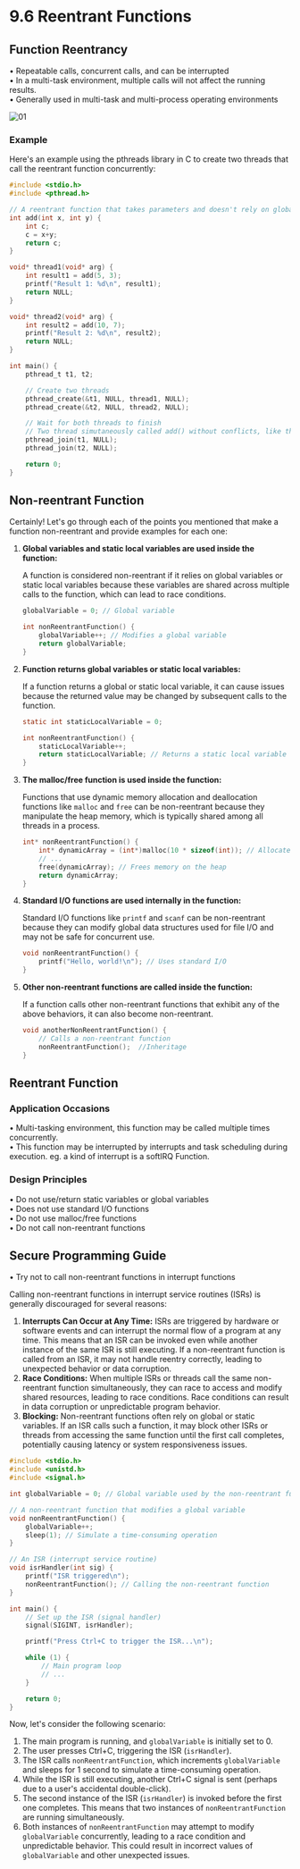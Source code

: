 # 9.6 Reentrant Functions



## Function Reentrancy

• Repeatable calls, concurrent calls, and can be interrupted  
• In a multi-task environment, multiple calls will not affect the running results.  
• Generally used in multi-task and multi-process operating environments  

![01](https://github.com/knightsummon/02-Computer-underlying-programming-and-system-optimization/blob/main/09%20CPU%20and%20Operating%20System/9.6%20Reentrant%20Functions.assets/01.jpg)

### Example

Here's an example using the pthreads library in C to create two threads that call the reentrant function concurrently:

```c
#include <stdio.h>
#include <pthread.h>

// A reentrant function that takes parameters and doesn't rely on global state.
int add(int x, int y) {
    int c;
    c = x+y;
    return c;
}

void* thread1(void* arg) {
    int result1 = add(5, 3);
    printf("Result 1: %d\n", result1);
    return NULL;
}

void* thread2(void* arg) {
    int result2 = add(10, 7);
    printf("Result 2: %d\n", result2);
    return NULL;
}

int main() {
    pthread_t t1, t2;

    // Create two threads
    pthread_create(&t1, NULL, thread1, NULL);
    pthread_create(&t2, NULL, thread2, NULL);

    // Wait for both threads to finish
    // Two thread simutaneously called add() without conflicts, like the c when used by thread 1 will not effect on the use of the thread 2 concurrently.
    pthread_join(t1, NULL);
    pthread_join(t2, NULL);

    return 0;
}
```



## Non-reentrant Function

Certainly! Let's go through each of the points you mentioned that make a function non-reentrant and provide examples for each one:

1. **Global variables and static local variables are used inside the function:**

   A function is considered non-reentrant if it relies on global variables or static local variables because these variables are shared across multiple calls to the function, which can lead to race conditions.

   ```c
   globalVariable = 0; // Global variable
   
   int nonReentrantFunction() {
       globalVariable++; // Modifies a global variable
       return globalVariable;
   }
   ```

2. **Function returns global variables or static local variables:**

   If a function returns a global or static local variable, it can cause issues because the returned value may be changed by subsequent calls to the function.

   ```c
   static int staticLocalVariable = 0;
   
   int nonReentrantFunction() {
       staticLocalVariable++;
       return staticLocalVariable; // Returns a static local variable
   }
   ```

3. **The malloc/free function is used inside the function:**

   Functions that use dynamic memory allocation and deallocation functions like `malloc` and `free` can be non-reentrant because they manipulate the heap memory, which is typically shared among all threads in a process.

   ```c
   int* nonReentrantFunction() {
       int* dynamicArray = (int*)malloc(10 * sizeof(int)); // Allocates memory on the heap
       // ...
       free(dynamicArray); // Frees memory on the heap
       return dynamicArray;
   }
   ```

4. **Standard I/O functions are used internally in the function:**

   Standard I/O functions like `printf` and `scanf` can be non-reentrant because they can modify global data structures used for file I/O and may not be safe for concurrent use.

   ```c
   void nonReentrantFunction() {
       printf("Hello, world!\n"); // Uses standard I/O
   }
   ```

5. **Other non-reentrant functions are called inside the function:**

   If a function calls other non-reentrant functions that exhibit any of the above behaviors, it can also become non-reentrant.

   ```c
   void anotherNonReentrantFunction() {
       // Calls a non-reentrant function
       nonReentrantFunction();  //Inheritage
   }
   ```

## Reentrant Function

### Application Occasions

• Multi-tasking environment, this function may be called multiple times concurrently.   
• This function may be interrupted by interrupts and task scheduling during execution.  eg. a kind of interrupt is a softIRQ Function.

### Design Principles

• Do not use/return static variables or global variables  
• Does not use standard I/O functions  
• Do not use malloc/free functions  
• Do not call non-reentrant functions  

## Secure Programming Guide

•  Try not to call non-reentrant functions in interrupt functions  


Calling non-reentrant functions in interrupt service routines (ISRs) is generally discouraged for several reasons:

1. **Interrupts Can Occur at Any Time:** ISRs are triggered by hardware or software events and can interrupt the normal flow of a program at any time. This means that an ISR can be invoked even while another instance of the same ISR is still executing. If a non-reentrant function is called from an ISR, it may not handle reentry correctly, leading to unexpected behavior or data corruption.
2. **Race Conditions:** When multiple ISRs or threads call the same non-reentrant function simultaneously, they can race to access and modify shared resources, leading to race conditions. Race conditions can result in data corruption or unpredictable program behavior.
3. **Blocking:** Non-reentrant functions often rely on global or static variables. If an ISR calls such a function, it may block other ISRs or threads from accessing the same function until the first call completes, potentially causing latency or system responsiveness issues.

```c
#include <stdio.h>
#include <unistd.h>
#include <signal.h>

int globalVariable = 0; // Global variable used by the non-reentrant function

// A non-reentrant function that modifies a global variable
void nonReentrantFunction() {
    globalVariable++;
    sleep(1); // Simulate a time-consuming operation
}

// An ISR (interrupt service routine)
void isrHandler(int sig) {
    printf("ISR triggered\n");
    nonReentrantFunction(); // Calling the non-reentrant function
}

int main() {
    // Set up the ISR (signal handler)
    signal(SIGINT, isrHandler);

    printf("Press Ctrl+C to trigger the ISR...\n");

    while (1) {
        // Main program loop
        // ...
    }

    return 0;
}
```

Now, let's consider the following scenario:

1. The main program is running, and `globalVariable` is initially set to 0.
2. The user presses Ctrl+C, triggering the ISR (`isrHandler`).
3. The ISR calls `nonReentrantFunction`, which increments `globalVariable` and sleeps for 1 second to simulate a time-consuming operation.
4. While the ISR is still executing, another Ctrl+C signal is sent (perhaps due to a user's accidental double-click).
5. The second instance of the ISR (`isrHandler`) is invoked before the first one completes. This means that two instances of `nonReentrantFunction` are running simultaneously.
6. Both instances of `nonReentrantFunction` may attempt to modify `globalVariable` concurrently, leading to a race condition and unpredictable behavior. This could result in incorrect values of `globalVariable` and other unexpected issues.
